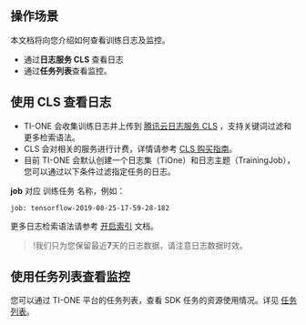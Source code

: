 ## 操作场景
本文档将向您介绍如何查看训练日志及监控。
- 通过**日志服务 CLS** 查看日志
- 通过**任务列表**查看监控。

## 使用 CLS 查看日志
- TI-ONE 会收集训练日志并上传到 [腾讯云日志服务 CLS](https://cloud.tencent.com/product/cls) ，支持关键词过滤和更多检索语法。
- CLS 会对相关的服务进行计费，详情请参考 [CLS 购买指南](https://cloud.tencent.com/document/product/614/11323 )。
- 目前 TI-ONE 会默认创建一个日志集（TiOne）和日志主题（TrainingJob），您可以通过以下条件过滤指定任务的日志。

**job** 对应 训练任务 名称，例如：
```
job: tensorflow-2019-08-25-17-59-28-182
```
更多日志检索语法请参考 [开启索引](https://cloud.tencent.com/document/product/614/16981) 文档。

>!我们只为您保留最近**7**天的日志数据，请注意日志数据时效。 

## 使用任务列表查看监控
您可以通过 TI-ONE 平台的任务列表，查看 SDK 任务的资源使用情况。详见 [任务列表](https://cloud.tencent.com/document/product/851/39400)。



